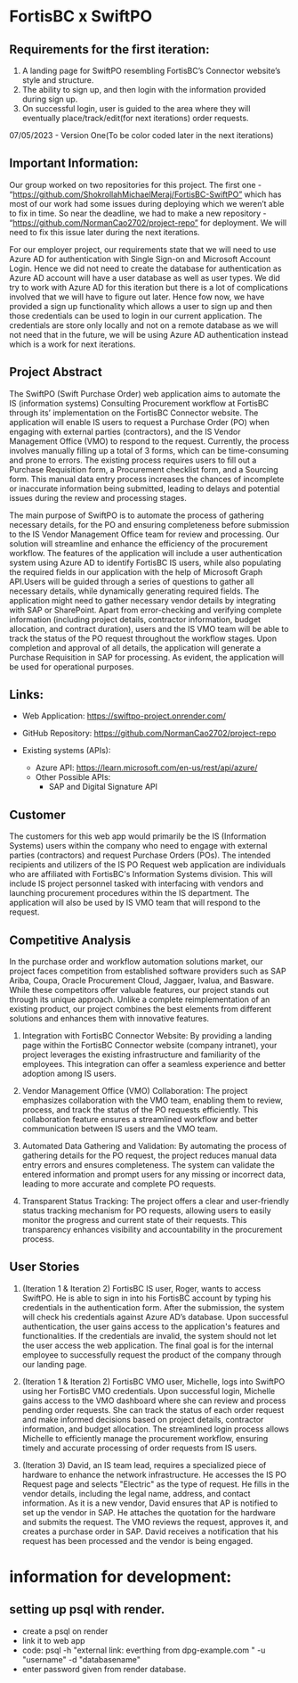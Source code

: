 # FortisBC x SwiftPO

## Requirements for the first iteration:
1. A landing page for SwiftPO resembling FortisBC’s Connector website’s style and structure. 
2. The ability to sign up, and then login with the information provided during sign up.
3. On successful login, user is guided to the area where they will eventually place/track/edit(for next iterations) order requests.


07/05/2023 - Version One(To be color coded later in the next iterations)

## Important Information:
Our group worked on two repositories for this project. The first one - “https://github.com/ShokrollahMichaelMeraj/FortisBC-SwiftPO” which has most of our work had some issues during deploying which we weren’t able to fix in time. So near the deadline, we had to make a new repository - “https://github.com/NormanCao2702/project-repo” for deployment. We will need to fix this issue later during the next iterations.

For our employer project, our requirements state that we will need to use Azure AD for authentication with Single Sign-on and Microsoft Account Login. Hence we did not need to create the database for authentication as Azure AD account will have a user database as well as user types. We did try to work with Azure AD for this iteration but there is a lot of complications involved that we will have to figure out later. Hence fow now, we have provided a sign up functionality which allows a user to sign up and then those credentials can be used to login in our current application. The credentials are store only locally and not on a remote database as we will not need that in the future, we will be using Azure AD authentication instead which is a work for next iterations.

##  Project Abstract
The SwiftPO (Swift Purchase Order) web application aims to automate the IS
(information systems) Consulting Procurement workflow at FortisBC through its’
implementation on the FortisBC Connector website. The application will enable IS users to request a Purchase Order (PO) when engaging with external parties (contractors), and the IS Vendor Management Office (VMO) to respond to the request. Currently, the process involves manually filling up a total of 3 forms, which can be time-consuming and prone to errors. The existing process requires users to fill out a Purchase Requisition form, a Procurement checklist form, and a Sourcing form. This manual data entry process increases the chances of incomplete or inaccurate information being submitted, leading to delays and potential issues during the review and processing stages.

The main purpose of SwiftPO is to automate the process of gathering necessary
details, for the PO and ensuring completeness before submission to the IS Vendor
Management Office team for review and processing. Our solution will streamline and
enhance the efficiency of the procurement workflow. The features of the application will
include a user authentication system using Azure AD to identify FortisBC IS users, while
also populating the required fields in our application with the help of Microsoft Graph API.Users will be guided through a series of questions to gather all necessary details, while dynamically generating required fields. The application might need to gather necessary vendor details by integrating with SAP or SharePoint. Apart from error-checking and verifying complete information (including project details, contractor information, budget allocation, and contract duration), users and the IS VMO team will be able to track the status of the PO request throughout the workflow stages. Upon completion and approval of all details, the application will generate a Purchase Requisition in SAP for processing. As evident, the application will be used for operational purposes.

## Links:
- Web Application: https://swiftpo-project.onrender.com/


- GitHub Repository: https://github.com/NormanCao2702/project-repo

- Existing systems (APIs):

   - Azure API: https://learn.microsoft.com/en-us/rest/api/azure/
   - Other Possible APIs: 
        - SAP and Digital Signature API

## Customer 
The customers for this web app would primarily be the IS (Information Systems) users within the company who need to engage with external parties (contractors) and request Purchase Orders (POs). The intended recipients and utilizers of the IS PO Request web application are
individuals who are affiliated with FortisBC's Information Systems division. This will
include IS project personnel tasked with interfacing with vendors and launching
procurement procedures within the IS department. The application will also be used by IS
VMO team that will respond to the request.

## Competitive Analysis
In the purchase order and workflow automation solutions market, our project faces
competition from established software providers such as SAP Ariba, Coupa, Oracle
Procurement Cloud, Jaggaer, Ivalua, and Basware. While these competitors offer valuable
features, our project stands out through its unique approach. Unlike a complete
reimplementation of an existing product, our project combines the best elements from
different solutions and enhances them with innovative features.

1. Integration with FortisBC Connector Website: By providing a landing page within the FortisBC Connector website (company intranet), your project leverages the existing infrastructure and familiarity of the employees. This integration can offer a seamless experience and better adoption among IS users.

2. Vendor Management Office (VMO) Collaboration: The project emphasizes collaboration with the VMO team, enabling them to review, process, and track the status of the PO requests efficiently. This collaboration feature ensures a streamlined workflow and better communication between IS users and the VMO team.

3. Automated Data Gathering and Validation: By automating the process of gathering details for the PO request, the project reduces manual data entry errors and ensures completeness. The system can validate the entered information and prompt users for any missing or incorrect data, leading to more accurate and complete PO requests.

4. Transparent Status Tracking: The project offers a clear and user-friendly status tracking mechanism for PO requests, allowing users to easily monitor the progress and current state of their requests. This transparency enhances visibility and accountability in the procurement process.

## User Stories
1. (Iteration 1 & Iteration 2) FortisBC IS user, Roger, wants to access SwiftPO. He is able to sign in into his FortisBC account by typing his credentials in the authentication form. After the submission, the system will check his credentials against Azure AD’s database. Upon successful authentication, the user gains access to the application's features and functionalities. If the credentials are invalid, the system should not let the user access the web application. The final goal is for the internal employee to successfully request the product of the company through our landing page.


2. (Iteration 1 & Iteration 2) FortisBC VMO user, Michelle, logs into SwiftPO using her FortisBC VMO credentials. Upon successful login, Michelle gains access to the VMO dashboard where she can review and process pending order requests. She can track the status of each order request and make informed decisions based on project details, contractor information, and budget allocation. The streamlined login process allows Michelle to efficiently manage the procurement workflow, ensuring timely and accurate processing of order requests from IS users.


3. (Iteration 3) David, an IS team lead, requires a specialized piece of hardware to enhance the network infrastructure. He accesses the IS PO Request page and selects "Electric" as the type of request. He fills in the vendor details, including the legal name, address, and contact information. As it is a new vendor, David ensures that AP is notified to set up the vendor in SAP. He attaches the quotation for the hardware and submits the request. The VMO reviews the request, approves it, and creates a purchase order in SAP. David receives a notification that his request has been processed and the vendor is being engaged.



# information for development:

## setting up psql with render.
- create a psql on render 
- link it to web app
- code: psql -h "external link: everthing from dpg-example.com " -u "username" -d "databasename"
- enter password given from render database.



